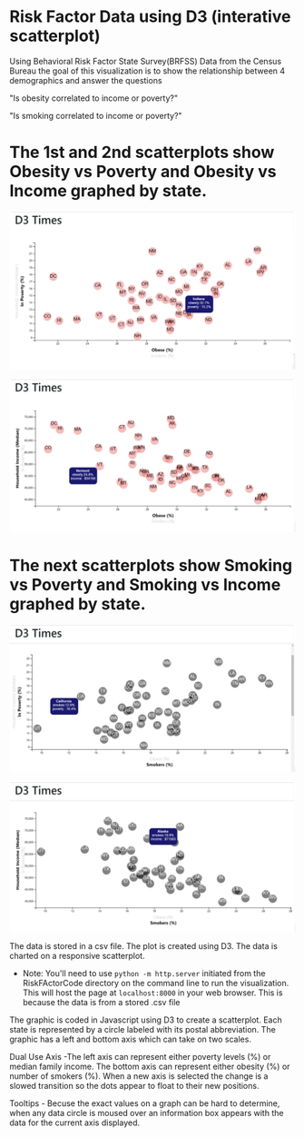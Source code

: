 # Risk Factor Data using D3 (interative scatterplot)
Using Behavioral Risk Factor State Survey(BRFSS) Data from the Census Bureau the goal of this visualization is to show the relationship between 4 demographics and answer the questions 

"Is obesity correlated to income or poverty?" 

"Is smoking correlated to income or poverty?"   

# The 1st and 2nd scatterplots show Obesity vs Poverty and Obesity vs Income graphed by state. 

![Obesity vs Poverty](Images/screen1.png)

![Obesity vs Income](Images/screen2.png)

# The next scatterplots show Smoking vs Poverty and Smoking vs Income graphed by state. 

![Smokers vs Poverty](Images/screen3.png)

![Smokers vs Income](Images/screen4.png)

The data is stored in a csv file. The plot is created using D3. The data is charted on a responsive scatterplot. 

* Note: You'll need to use `python -m http.server` initiated from the RiskFActorCode directory on the command line to run the visualization. This will host the page at `localhost:8000` in your web browser. This is because the data is from a stored .csv file

The graphic is coded in Javascript using D3 to create a scatterplot. Each state is represented by a circle labeled with its postal abbreviation. The graphic has a left and bottom axis which can take on two scales. 

Dual Use Axis -The left axis can represent either poverty levels (%) or median family income. The bottom axis can represent either obesity (%) or number of smokers (%). When a new axis is selected the change is a slowed transition so the dots appear to float to their new positions.

Tooltips - Becuse the exact values on a graph can be hard to determine, when any data circle is moused over an information box appears with the data for the current axis displayed.

